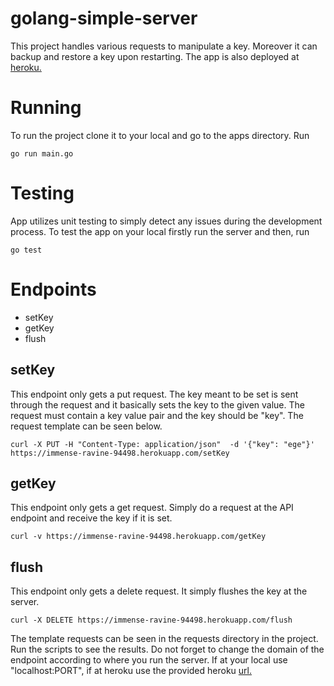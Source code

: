 # golang-simple-server
This project handles various requests to manipulate a key. Moreover it can backup and restore a key upon restarting. The app is also deployed at  [heroku.](https://immense-ravine-94498.herokuapp.com/)
# Running
To run the project clone it to your local and go to the apps directory. Run 

``` 
go run main.go 

```
# Testing

App utilizes unit testing to simply detect any issues during the development process. To test the app on your local firstly run the server and then, run

```
go test
``` 

# Endpoints

- setKey 
- getKey 
- flush

## setKey
This endpoint only gets a put request. The key meant to be set is sent through the request and it basically sets the key to the given value. The request must contain a key value pair and the key should be "key". The request template can be seen below.

```
curl -X PUT -H "Content-Type: application/json"  -d '{"key": "ege"}' https://immense-ravine-94498.herokuapp.com/setKey
```

## getKey
This endpoint only gets a get request. Simply do a request at the API endpoint and receive the key if it is set.

```
curl -v https://immense-ravine-94498.herokuapp.com/getKey
```

## flush
This endpoint only gets a delete request. It simply flushes the key at the server.

```
curl -X DELETE https://immense-ravine-94498.herokuapp.com/flush
```

The template requests can be seen in the requests directory in the project. Run the scripts to see the results. Do not forget to change the domain of the endpoint according to where you run the server. If at your local use "localhost:PORT", if at heroku use the provided heroku [url.](https://immense-ravine-94498.herokuapp.com/)
